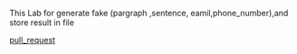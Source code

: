 This Lab for generate fake (pargraph ,sentence, eamil,phone_number),and store result in file


[pull_request](https://github.com/monaSalih/Automation/pull/1)